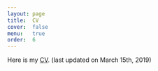 ```yaml
---
layout: page
title:  CV
cover:  false
menu:   true
order:  6
---
```


Here is my [CV](/assets/img/CV.pdf).
(last updated on March 15th, 2019)


